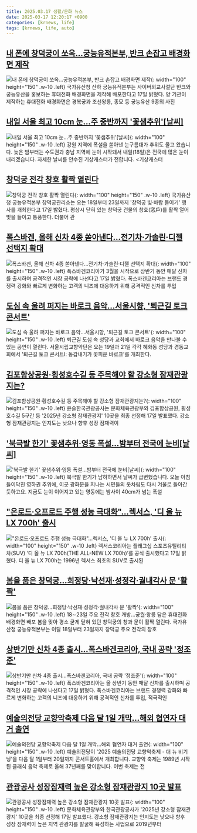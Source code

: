 ```yaml
---
title: 2025.03.17 생활/문화 뉴스
date: 2025-03-17 12:20:17 +0900
categories: [krnews, life]
tags: [krnews, life, auto]
---
```

## [내 폰에 창덕궁이 쏘옥…궁능유적본부, 반크 손잡고 배경화면 제작](https://n.news.naver.com/mnews/article/008/0005166605)

![내 폰에 창덕궁이 쏘옥…궁능유적본부, 반크 손잡고 배경화면 제작](https://mimgnews.pstatic.net/image/origin/008/2025/03/17/5166605.jpg?type=nf220_150){: width="100" height="150" .w-10 .left}
국가유산청 산하 궁능유적본부는 사이버외교사절단 반크와 궁능유산을 홍보하는 휴대전화 배경화면을 제작해 배포한다고 17일 밝혔다. 양 기관이 제작하는 휴대전화 배경화면은 경복궁과 조선왕릉, 종묘 등 궁능유산 9종의 사진

## [내일 서울 최고 10cm 눈…주 중반까지 '꽃샘추위'[날씨]](https://n.news.naver.com/mnews/article/055/0001240561)

![내일 서울 최고 10cm 눈…주 중반까지 '꽃샘추위'[날씨]](https://mimgnews.pstatic.net/image/origin/055/2025/03/17/1240561.jpg?type=nf220_150){: width="100" height="150" .w-10 .left}
강원 지역에 폭설을 쏟아낸 눈구름대가 추위도 몰고 왔습니다. 늦은 밤부터는 수도권과 충남 지역에 눈이 시작돼서 내일(18일)은 전국에 많은 눈이 내리겠습니다. 자세한 날씨를 안수진 기상캐스터가 전합니다. <기상캐스터

## [창덕궁 전각 창호 활짝 열린다](https://n.news.naver.com/mnews/article/277/0005561647)

![창덕궁 전각 창호 활짝 열린다](https://mimgnews.pstatic.net/image/origin/277/2025/03/17/5561647.jpg?type=nf220_150){: width="100" height="150" .w-10 .left}
국가유산청 궁능유적본부 창덕궁관리소는 오는 18일부터 23일까지 '창덕궁 빛·바람 들이기' 행사를 개최한다고 17일 밝혔다. 평상시 닫혀 있는 창덕궁 건물의 창호(窓戶)를 활짝 열어 빛을 들이고 통풍한다. 더불어 관

## [폭스바겐, 올해 신차 4종 쏟아낸다…전기차·가솔린·디젤 선택지 확대](https://n.news.naver.com/mnews/article/092/0002366867)

![폭스바겐, 올해 신차 4종 쏟아낸다…전기차·가솔린·디젤 선택지 확대](https://mimgnews.pstatic.net/image/origin/092/2025/03/17/2366867.jpg?type=nf220_150){: width="100" height="150" .w-10 .left}
폭스바겐코리아가 3월을 시작으로 상반기 동안 매달 신차를 출시하며 공격적인 시장 공략에 나선다고 17일 밝혔다. 폭스바겐코리아는 브랜드 경쟁력 강화와 빠르게 변화하는 고객의 니즈에 대응하기 위해 공격적인 신차를 투입

## [도심 속 울려 퍼지는 바로크 음악…서울시향, '퇴근길 토크 콘서트'](https://n.news.naver.com/mnews/article/003/0013122794)

![도심 속 울려 퍼지는 바로크 음악…서울시향, '퇴근길 토크 콘서트'](https://mimgnews.pstatic.net/image/origin/003/2025/03/17/13122794.jpg?type=nf220_150){: width="100" height="150" .w-10 .left}
퇴근길 도심 속 성당과 교회에서 바로크 음악을 만나볼 수 있는 공연이 열린다. 서울시립교향악단은 오는 19일과 21일 각각 혜화동 성당과 경동교회에서 '퇴근길 토크 콘서트Ⅰ: 동갑내기가 꽃피운 바로크'를 개최한다.

## [김포함상공원·횡성호수길 등 주목해야 할 강소형 잠재관광지는?](https://n.news.naver.com/mnews/article/421/0008133257)

![김포함상공원·횡성호수길 등 주목해야 할 강소형 잠재관광지는?](https://mimgnews.pstatic.net/image/origin/421/2025/03/17/8133257.jpg?type=nf220_150){: width="100" height="150" .w-10 .left}
윤슬한국관광공사는 문화체육관광부와 김포함상공원, 횡성호수길 5구간 등 '2025년 강소형 잠재관광지' 10곳을 최종 선정해 17일 발표했다. 강소형 잠재관광지는 인지도는 낮으나 향후 성장 잠재력이

## ['북극발 한기' 꽃샘추위·영동 폭설...밤부터 전국에 눈비[날씨]](https://n.news.naver.com/mnews/article/052/0002166275)

!['북극발 한기' 꽃샘추위·영동 폭설...밤부터 전국에 눈비[날씨]](https://mimgnews.pstatic.net/image/origin/052/2025/03/17/2166275.jpg?type=nf220_150){: width="100" height="150" .w-10 .left}
북극발 한기가 남하하면서 날씨가 급변했습니다. 오늘 아침 들이닥친 영하권 추위에, 이곳 광화문을 지나는 시민들의 옷차림도 다시 겨울로 돌아간 듯하고요. 지금도 눈이 이어지고 있는 영동에는 밤사이 40cm가 넘는 폭설

## ["온로드·오프로드 주행 성능 극대화"…렉서스, '디 올 뉴 LX 700h' 출시](https://n.news.naver.com/mnews/article/015/0005106766)

!["온로드·오프로드 주행 성능 극대화"…렉서스, '디 올 뉴 LX 700h' 출시](https://mimgnews.pstatic.net/image/origin/015/2025/03/17/5106766.jpg?type=nf220_150){: width="100" height="150" .w-10 .left}
렉서스코리아는 플래그십 스포츠유틸리티차(SUV) ‘디 올 뉴 LX 700h(THE ALL-NEW LX 700h)’를 공식 출시했다고 17일 밝혔다. 디 올 뉴 LX 700h는 1996년 렉서스 최초의 SUV로 출시된

## [봄을 품은 창덕궁…희정당·낙선재·성정각·궐내각사 문 '활짝'](https://n.news.naver.com/mnews/article/001/0015268646)

![봄을 품은 창덕궁…희정당·낙선재·성정각·궐내각사 문 '활짝'](https://mimgnews.pstatic.net/image/origin/001/2025/03/17/15268646.jpg?type=nf220_150){: width="100" height="150" .w-10 .left}
18∼23일 주요 전각 창호 개방…궁궐·왕릉 담은 휴대전화 배경화면 배포 봄을 맞아 평소 굳게 닫혀 있던 창덕궁의 창과 문이 활짝 열린다. 국가유산청 궁능유적본부는 이달 18일부터 23일까지 창덕궁 주요 전각의 창호

## [상반기만 신차 4종 출시…폭스바겐코리아, 국내 공략 '정조준'](https://n.news.naver.com/mnews/article/015/0005106803)

![상반기만 신차 4종 출시…폭스바겐코리아, 국내 공략 '정조준'](https://mimgnews.pstatic.net/image/origin/015/2025/03/17/5106803.jpg?type=nf220_150){: width="100" height="150" .w-10 .left}
폭스바겐코리아는 올 상반기 동안 매달 신차를 출시하며 공격적인 시장 공략에 나선다고 17일 밝혔다. 폭스바겐코리아는 브랜드 경쟁력 강화와 빠르게 변화하는 고객의 니즈에 대응하기 위해 공격적인 신차를 투입, 적극적인

## [예술의전당 교향악축제 다음 달 1일 개막…해외 협연자 대거 출연](https://n.news.naver.com/mnews/article/056/0011912362)

![예술의전당 교향악축제 다음 달 1일 개막…해외 협연자 대거 출연](https://mimgnews.pstatic.net/image/origin/056/2025/03/17/11912362.jpg?type=nf220_150){: width="100" height="150" .w-10 .left}
예술의전당이 '2025 예술의전당 교향악축제 - 더 뉴 비기닝'을 다음 달 1일부터 20일까지 콘서트홀에서 개최합니다. 교향악 축제는 1989년 시작된 클래식 음악 축제로 올해 37년째를 맞이합니다. 이번 축제는 전

## [관광공사 성장잠재력 높은 강소형 잠재관광지 10곳 발표](https://n.news.naver.com/mnews/article/277/0005561721)

![관광공사 성장잠재력 높은 강소형 잠재관광지 10곳 발표](https://mimgnews.pstatic.net/image/origin/277/2025/03/17/5561721.jpg?type=nf220_150){: width="100" height="150" .w-10 .left}
문화체육관광부와 한국관광공사가 '2025년 강소형 잠재관광지' 10곳을 최종 선정해 17일 발표했다. 강소형 잠재관광지는 인지도는 낮으나 향후 성장 잠재력이 높은 지역 관광지를 발굴해 육성하는 사업으로 2019년부터

